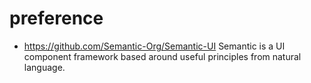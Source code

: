 # preference
- https://github.com/Semantic-Org/Semantic-UI Semantic is a UI component framework based around useful principles from natural language. 
